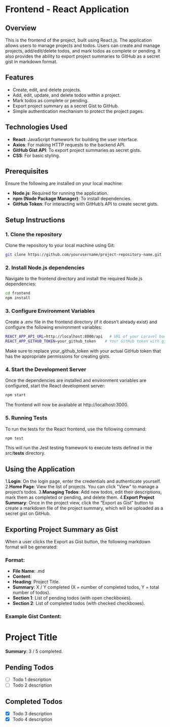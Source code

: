 # Frontend - React Application

## Overview
This is the frontend of the project, built using React.js. The application allows users to manage projects and todos. Users can create and manage projects, add/edit/delete todos, and mark todos as complete or pending. It also provides the ability to export project summaries to GitHub as a secret gist in markdown format.

## Features
- Create, edit, and delete projects.
- Add, edit, update, and delete todos within a project.
- Mark todos as complete or pending.
- Export project summary as a secret Gist to GitHub.
- Simple authentication mechanism to protect the project pages.

## Technologies Used
- **React**: JavaScript framework for building the user interface.
- **Axios**: For making HTTP requests to the backend API.
- **GitHub Gist API**: To export project summaries as secret gists.
- **CSS**: For basic styling.

## Prerequisites
Ensure the following are installed on your local machine:
- **Node.js**: Required for running the application.
- **npm (Node Package Manager)**: To install dependencies.
- **GitHub Token**: For interacting with GitHub’s API to create secret gists.

## Setup Instructions

### 1. Clone the repository
Clone the repository to your local machine using Git:

``` bash
git clone https://github.com/yourusername/project-repository-name.git
```
### 2. Install Node.js dependencies
Navigate to the frontend directory and install the required Node.js dependencies:

``` bash
cd frontend
npm install
```
### 3. Configure Environment Variables
Create a .env file in the frontend directory (if it doesn’t already exist) and configure the following environment variables:

``` bash
REACT_APP_API_URL=http://localhost:8000/api   # URL of your Laravel backend API
REACT_APP_GITHUB_TOKEN=your_github_token    # Your GitHub token with gist permissions
```

Make sure to replace your_github_token with your actual GitHub token that has the appropriate permissions for creating gists.

### 4. Start the Development Server
Once the dependencies are installed and environment variables are configured, start the React development server:

``` bash
npm start
```
The frontend will now be available at http://localhost:3000.

### 5. Running Tests
To run the tests for the React frontend, use the following command:

``` bash
npm test
```

This will run the Jest testing framework to execute tests defined in the src/__tests__ directory.

## Using the Application
1.**Login**: On the login page, enter the credentials and authenticate yourself.
2.**Home Page**: View the list of projects. You can click "View" to manage a project’s todos.
3.**Managing Todos**: Add new todos, edit their descriptions, mark them as completed or pending, and delete them.
4.**Export Project Summary**: Once in the project view, click the “Export as Gist” button to create a markdown file of the project summary, which will be uploaded as a secret gist on GitHub.

## Exporting Project Summary as Gist
When a user clicks the Export as Gist button, the following markdown format will be generated:

 ### Format:
- **File Name**: <Project Title>.md
- **Content**:
- **Heading**: Project Title.
- **Summary**: X / Y completed (X = number of completed todos, Y = total number of todos).
- **Section 1**: List of pending todos (with open checkboxes).
- **Section 2**: List of completed todos (with checked checkboxes).

### Example Gist Content:

# Project Title

**Summary**: 3 / 5 completed.

## Pending Todos
- [ ] Todo 1 description
- [ ] Todo 2 description

## Completed Todos
- [x] Todo 3 description
- [x] Todo 4 description
